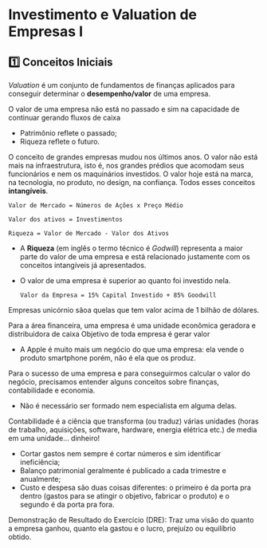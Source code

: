 # Investimento e Valuation de Empresas I

## :one: Conceitos Iniciais

*Valuation* é um conjunto de fundamentos de finanças aplicados para conseguir determinar o **desempenho/valor** de uma empresa.

O valor de uma empresa não está no passado e sim na capacidade de continuar gerando fluxos de caixa

- Patrimônio reflete o passado;
- Riqueza reflete o futuro.

O conceito de grandes empresas mudou nos últimos anos. O valor não está mais na infraestrutura, isto é, nos grandes prédios que acomodam seus funcionários e nem os maquinários investidos. O valor hoje está na marca, na tecnologia, no produto, no design, na confiança. Todos esses conceitos **intangíveis**.

```Texto
Valor de Mercado = Números de Ações x Preço Médio

Valor dos ativos = Investimentos

Riqueza = Valor de Mercado - Valor dos Ativos
```

- A **Riqueza** (em inglês o termo técnico é *Godwill*) representa a maior parte do valor de uma empresa e está relacionado justamente com os conceitos intangíveis já apresentados.

- O valor de uma empresa é superior ao quanto foi investido nela.

  ```Texto
  Valor da Empresa = 15% Capital Investido + 85% Goodwill
  ```

Empresas unicórnio sãoa quelas que tem valor acima de 1 bilhão de dólares.

Para a área financeira, uma empresa é uma unidade econômica geradora e distribuidora de caixa
Objetivo de toda empresa é gerar valor

- A Apple é muito mais um negócio do que uma empresa: ela vende o produto smartphone porém, não é ela que os produz.

Para o sucesso de uma empresa e para conseguirmos calcular o valor do negócio, precisamos entender alguns conceitos sobre finanças, contabilidade e economia.

- Não é necessário ser formado nem especialista em alguma delas.

Contabilidade é a ciência que transforma (ou traduz) várias unidades (horas de trabalho, aquisições, software, hardware, energia elétrica etc.) de media em uma unidade... dinheiro!

- Cortar gastos nem sempre é cortar números e sim identificar ineficiência;
- Balanço patrimonial geralmente é publicado a cada trimestre e anualmente;
- Custo e despesa são duas coisas diferentes: o primeiro é da porta pra dentro (gastos para se atingir o objetivo, fabricar o produto) e o segundo é da porta pra fora.

Demonstração de Resultado do Exercício (DRE): Traz uma visão do quanto a empresa ganhou, quanto ela gastou e o lucro, prejuízo ou equilíbrio obtido.
